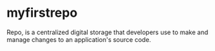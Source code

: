 # myfirstrepo
Repo, is a centralized digital storage that developers use to make and manage changes to an application's source code.
